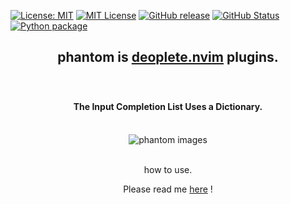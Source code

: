 [![License: MIT](https://img.shields.io/badge/License-MIT-yellow.svg)](https://opensource.org/licenses/MIT) [![MIT
License](http://img.shields.io/badge/license-MIT-blue.svg?style=flat)](
LICENSE) [![GitHub release](https://img.shields.io/github/release/takkii/phantom.svg?style=flat)](GitHub) [![GitHub Status](https://img.shields.io/github/last-commit/takkii/phantom.svg?style=flat)](GitHub) [![Python package](https://github.com/takkii/phantom/actions/workflows/python.yml/badge.svg)](https://github.com/takkii/phantom/actions/workflows/python.yml)
<br />

<div align="center">
  <h2><p>phantom is <a href="https://github.com/Shougo/deoplete.nvim">deoplete.nvim</a> plugins.</p></h2>
</div>

<br />

<div align="center">
  <h4><p>The Input Completion List Uses a Dictionary.</p></h4>
</div>

<br />

<div align="center">
  <img src="https://github.com/takkii/photo/blob/main/images/phantom.gif" alt="phantom images" title="logo">
</div>

<br />

<div align="center">
  <p>how to use.</p>
</div>

<div align="center">
   <p>Please read me <a href="https://github.com/takkii/phantom/wiki/manual">here</a> !</p>
</div>

<br />
